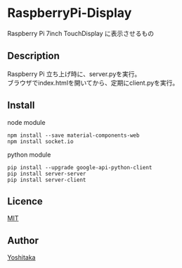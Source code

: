 RaspberryPi-Display
====

Raspberry Pi 7inch TouchDisplay に表示させるもの

## Description

Raspberry Pi 立ち上げ時に、server.pyを実行。  
ブラウザでindex.htmlを開いてから、定期にclient.pyを実行。

## Install
node module

    npm install --save material-components-web
    npm install socket.io

python module

    pip install --upgrade google-api-python-client
    pip install server-server
    pip install server-client

## Licence

[MIT](https://github.com/yoshitaka-k/RaspberryPi-Display/blob/master/LICENSE)

## Author

[Yoshitaka](https://github.com/yoshitaka-k)
